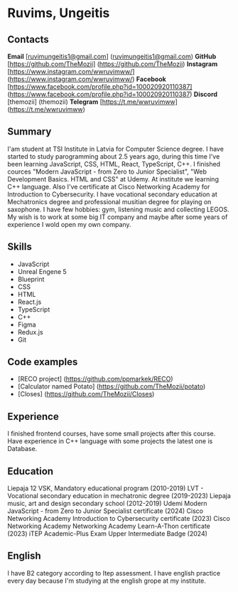 # Ruvims, Ungeitis

## Contacts

**Email** [ruvimungeitis1@gmail.com] (ruvimungeitis1@gmail.com)
**GitHub** [https://github.com/TheMozii] (https://github.com/TheMozii)
**Instagram** [https://www.instagram.com/wwruvimww/] (https://www.instagram.com/wwruvimww/)
**Facebook** [https://www.facebook.com/profile.php?id=100020920110387] (https://www.facebook.com/profile.php?id=100020920110387)
**Discord** [themozii] (themozii)
**Telegram** [https://t.me/wwruvimww] (https://t.me/wwruvimww)

## Summary

I'am student at TSI Institute in Latvia for Computer Science degree. I have started to study parogramming about 2.5 years ago, during this time I've been learning JavaScript, CSS, HTML, React, TypeScript, C++. I finished cources "Modern JavaScript - from Zero to Junior Specialist", "Web Development Basics. HTML and CSS" at Udemy. At institute we learning C++ language. Also I've certificate at Cisco Networking Academy for Introduction to Cybersecurity.
I have vocational secondary education at Mechatronics degree and professional musitian degree for playing on saxophone.
I have few hobbies: gym, listening music and collecting LEGOS.
My wish is to work at some big IT company and maybe after some years of experience I wold open my own company.

## Skills

- JavaScript
- Unreal Engene 5
- Blueprint
- CSS
- HTML
- React.js
- TypeScript
- C++
- Figma
- Redux.js
- Git

## Code examples

- [RECO project] (https://github.com/ppmarkek/RECO)
- [Calculator named Potato] (https://github.com/TheMozii/potato)
- [Closes] (https://github.com/TheMozii/Closes)

## Experience 

I finished frontend courses, have some small projects after this course. Have experience in C++ language with some projects the latest one is Database.

## Education

Liepaja 12 VSK, Mandatory educational program (2010-2019)
LVT - Vocational secondary education in mechatronic degree (2019-2023)
Liepaja music, art and design secondary school (2012-2019)
Udemi Modern JavaScript - from Zero to Junior Specialist certificate (2024)
Cisco Networking Academy Introduction to Cybersecurity certificate (2023)
Cisco Networking Academy Networking Academy Learn-A-Thon certificate (2023)
iTEP Academic-Plus Exam Upper Intermediate Badge (2024)

## English

I have B2 category according to Itep assessment. I have english practice every day because I'm studying at the english grope at my institute.